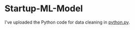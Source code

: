 # Startup-ML-Model

I've uploaded the Python code for data cleaning in [python.py](https://github.com/Sushiii07/Startup-ML-Model/blob/main/python.py).
